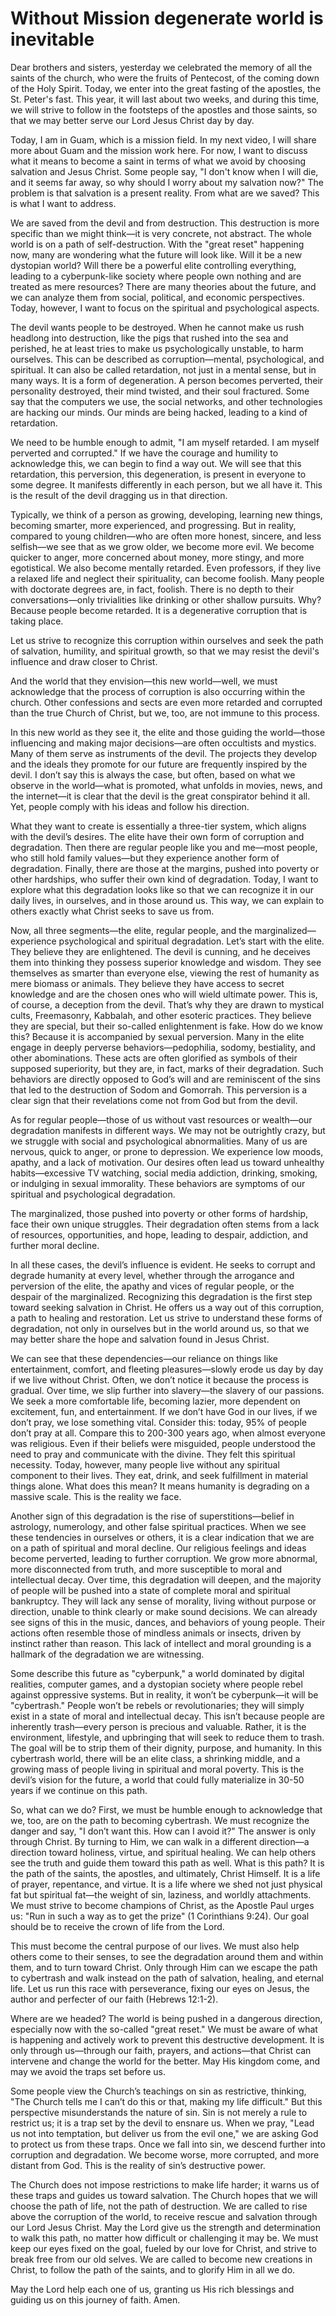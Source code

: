 # Without Mission degenerate world is inevitable

Dear brothers and sisters, yesterday we celebrated the memory of all the saints of the church, who were the fruits of Pentecost, of the coming down of the Holy Spirit. Today, we enter into the great fasting of the apostles, the St. Peter's fast. This year, it will last about two weeks, and during this time, we will strive to follow in the footsteps of the apostles and those saints, so that we may better serve our Lord Jesus Christ day by day.

Today, I am in Guam, which is a mission field. In my next video, I will share more about Guam and the mission work here. For now, I want to discuss what it means to become a saint in terms of what we avoid by choosing salvation and Jesus Christ. Some people say, "I don't know when I will die, and it seems far away, so why should I worry about my salvation now?" The problem is that salvation is a present reality. From what are we saved? This is what I want to address.

We are saved from the devil and from destruction. This destruction is more specific than we might think—it is very concrete, not abstract. The whole world is on a path of self-destruction. With the "great reset" happening now, many are wondering what the future will look like. Will it be a new dystopian world? Will there be a powerful elite controlling everything, leading to a cyberpunk-like society where people own nothing and are treated as mere resources? There are many theories about the future, and we can analyze them from social, political, and economic perspectives. Today, however, I want to focus on the spiritual and psychological aspects.

The devil wants people to be destroyed. When he cannot make us rush headlong into destruction, like the pigs that rushed into the sea and perished, he at least tries to make us psychologically unstable, to harm ourselves. This can be described as corruption—mental, psychological, and spiritual. It can also be called retardation, not just in a mental sense, but in many ways. It is a form of degeneration. A person becomes perverted, their personality destroyed, their mind twisted, and their soul fractured. Some say that the computers we use, the social networks, and other technologies are hacking our minds. Our minds are being hacked, leading to a kind of retardation.

We need to be humble enough to admit, "I am myself retarded. I am myself perverted and corrupted." If we have the courage and humility to acknowledge this, we can begin to find a way out. We will see that this retardation, this perversion, this degeneration, is present in everyone to some degree. It manifests differently in each person, but we all have it. This is the result of the devil dragging us in that direction.

Typically, we think of a person as growing, developing, learning new things, becoming smarter, more experienced, and progressing. But in reality, compared to young children—who are often more honest, sincere, and less selfish—we see that as we grow older, we become more evil. We become quicker to anger, more concerned about money, more stingy, and more egotistical. We also become mentally retarded. Even professors, if they live a relaxed life and neglect their spirituality, can become foolish. Many people with doctorate degrees are, in fact, foolish. There is no depth to their conversations—only trivialities like drinking or other shallow pursuits. Why? Because people become retarded. It is a degenerative corruption that is taking place.

Let us strive to recognize this corruption within ourselves and seek the path of salvation, humility, and spiritual growth, so that we may resist the devil's influence and draw closer to Christ.

And the world that they envision—this new world—well, we must acknowledge that the process of corruption is also occurring within the church. Other confessions and sects are even more retarded and corrupted than the true Church of Christ, but we, too, are not immune to this process. 

In this new world as they see it, the elite and those guiding the world—those influencing and making major decisions—are often occultists and mystics. Many of them serve as instruments of the devil. The projects they develop and the ideals they promote for our future are frequently inspired by the devil. I don’t say this is always the case, but often, based on what we observe in the world—what is promoted, what unfolds in movies, news, and the internet—it is clear that the devil is the great conspirator behind it all. Yet, people comply with his ideas and follow his direction.

What they want to create is essentially a three-tier system, which aligns with the devil’s desires. The elite have their own form of corruption and degradation. Then there are regular people like you and me—most people, who still hold family values—but they experience another form of degradation. Finally, there are those at the margins, pushed into poverty or other hardships, who suffer their own kind of degradation. Today, I want to explore what this degradation looks like so that we can recognize it in our daily lives, in ourselves, and in those around us. This way, we can explain to others exactly what Christ seeks to save us from.

Now, all three segments—the elite, regular people, and the marginalized—experience psychological and spiritual degradation. Let’s start with the elite. They believe they are enlightened. The devil is cunning, and he deceives them into thinking they possess superior knowledge and wisdom. They see themselves as smarter than everyone else, viewing the rest of humanity as mere biomass or animals. They believe they have access to secret knowledge and are the chosen ones who will wield ultimate power. This is, of course, a deception from the devil. That’s why they are drawn to mystical cults, Freemasonry, Kabbalah, and other esoteric practices. They believe they are special, but their so-called enlightenment is fake. How do we know this? Because it is accompanied by sexual perversion. Many in the elite engage in deeply perverse behaviors—pedophilia, sodomy, bestiality, and other abominations. These acts are often glorified as symbols of their supposed superiority, but they are, in fact, marks of their degradation. Such behaviors are directly opposed to God’s will and are reminiscent of the sins that led to the destruction of Sodom and Gomorrah. This perversion is a clear sign that their revelations come not from God but from the devil.

As for regular people—those of us without vast resources or wealth—our degradation manifests in different ways. We may not be outrightly crazy, but we struggle with social and psychological abnormalities. Many of us are nervous, quick to anger, or prone to depression. We experience low moods, apathy, and a lack of motivation. Our desires often lead us toward unhealthy habits—excessive TV watching, social media addiction, drinking, smoking, or indulging in sexual immorality. These behaviors are symptoms of our spiritual and psychological degradation. 

The marginalized, those pushed into poverty or other forms of hardship, face their own unique struggles. Their degradation often stems from a lack of resources, opportunities, and hope, leading to despair, addiction, and further moral decline.

In all these cases, the devil’s influence is evident. He seeks to corrupt and degrade humanity at every level, whether through the arrogance and perversion of the elite, the apathy and vices of regular people, or the despair of the marginalized. Recognizing this degradation is the first step toward seeking salvation in Christ. He offers us a way out of this corruption, a path to healing and restoration. Let us strive to understand these forms of degradation, not only in ourselves but in the world around us, so that we may better share the hope and salvation found in Jesus Christ.

We can see that these dependencies—our reliance on things like entertainment, comfort, and fleeting pleasures—slowly erode us day by day if we live without Christ. Often, we don’t notice it because the process is gradual. Over time, we slip further into slavery—the slavery of our passions. We seek a more comfortable life, becoming lazier, more dependent on excitement, fun, and entertainment. If we don’t have God in our lives, if we don’t pray, we lose something vital. Consider this: today, 95% of people don’t pray at all. Compare this to 200-300 years ago, when almost everyone was religious. Even if their beliefs were misguided, people understood the need to pray and communicate with the divine. They felt this spiritual necessity. Today, however, many people live without any spiritual component to their lives. They eat, drink, and seek fulfillment in material things alone. What does this mean? It means humanity is degrading on a massive scale. This is the reality we face.

Another sign of this degradation is the rise of superstitions—belief in astrology, numerology, and other false spiritual practices. When we see these tendencies in ourselves or others, it is a clear indication that we are on a path of spiritual and moral decline. Our religious feelings and ideas become perverted, leading to further corruption. We grow more abnormal, more disconnected from truth, and more susceptible to moral and intellectual decay. Over time, this degradation will deepen, and the majority of people will be pushed into a state of complete moral and spiritual bankruptcy. They will lack any sense of morality, living without purpose or direction, unable to think clearly or make sound decisions. We can already see signs of this in the music, dances, and behaviors of young people. Their actions often resemble those of mindless animals or insects, driven by instinct rather than reason. This lack of intellect and moral grounding is a hallmark of the degradation we are witnessing.

Some describe this future as "cyberpunk," a world dominated by digital realities, computer games, and a dystopian society where people rebel against oppressive systems. But in reality, it won’t be cyberpunk—it will be "cybertrash." People won’t be rebels or revolutionaries; they will simply exist in a state of moral and intellectual decay. This isn’t because people are inherently trash—every person is precious and valuable. Rather, it is the environment, lifestyle, and upbringing that will seek to reduce them to trash. The goal will be to strip them of their dignity, purpose, and humanity. In this cybertrash world, there will be an elite class, a shrinking middle, and a growing mass of people living in spiritual and moral poverty. This is the devil’s vision for the future, a world that could fully materialize in 30-50 years if we continue on this path.

So, what can we do? First, we must be humble enough to acknowledge that we, too, are on the path to becoming cybertrash. We must recognize the danger and say, "I don’t want this. How can I avoid it?" The answer is only through Christ. By turning to Him, we can walk in a different direction—a direction toward holiness, virtue, and spiritual healing. We can help others see the truth and guide them toward this path as well. What is this path? It is the path of the saints, the apostles, and ultimately, Christ Himself. It is a life of prayer, repentance, and virtue. It is a life where we shed not just physical fat but spiritual fat—the weight of sin, laziness, and worldly attachments. We must strive to become champions of Christ, as the Apostle Paul urges us: "Run in such a way as to get the prize" (1 Corinthians 9:24). Our goal should be to receive the crown of life from the Lord.

This must become the central purpose of our lives. We must also help others come to their senses, to see the degradation around them and within them, and to turn toward Christ. Only through Him can we escape the path to cybertrash and walk instead on the path of salvation, healing, and eternal life. Let us run this race with perseverance, fixing our eyes on Jesus, the author and perfecter of our faith (Hebrews 12:1-2).

Where are we headed? The world is being pushed in a dangerous direction, especially now with the so-called "great reset." We must be aware of what is happening and actively work to prevent this destructive development. It is only through us—through our faith, prayers, and actions—that Christ can intervene and change the world for the better. May His kingdom come, and may we avoid the traps set before us.

Some people view the Church’s teachings on sin as restrictive, thinking, "The Church tells me I can’t do this or that, making my life difficult." But this perspective misunderstands the nature of sin. Sin is not merely a rule to restrict us; it is a trap set by the devil to ensnare us. When we pray, "Lead us not into temptation, but deliver us from the evil one," we are asking God to protect us from these traps. Once we fall into sin, we descend further into corruption and degradation. We become worse, more corrupted, and more distant from God. This is the reality of sin’s destructive power.

The Church does not impose restrictions to make life harder; it warns us of these traps and guides us toward salvation. The Church hopes that we will choose the path of life, not the path of destruction. We are called to rise above the corruption of the world, to receive rescue and salvation through our Lord Jesus Christ. May the Lord give us the strength and determination to walk this path, no matter how difficult or challenging it may be. We must keep our eyes fixed on the goal, fueled by our love for Christ, and strive to break free from our old selves. We are called to become new creations in Christ, to follow the path of the saints, and to glorify Him in all we do.

May the Lord help each one of us, granting us His rich blessings and guiding us on this journey of faith. Amen.


